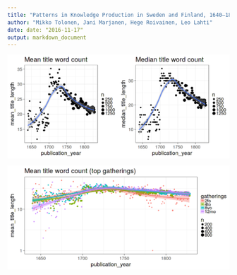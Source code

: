 ```yaml
---
title: "Patterns in Knowledge Production in Sweden and Finland, 1640–1828"
author: "Mikko Tolonen, Jani Marjanen, Hege Roivainen, Leo Lahti"
date: date: "2016-11-17"
output: markdown_document
---
```






![plot of chunk title_length](figure-2016-manuscript/title_length-1.png)






![plot of chunk title_length_by_gatherings](figure-2016-manuscript/title_length_by_gatherings-1.png)







